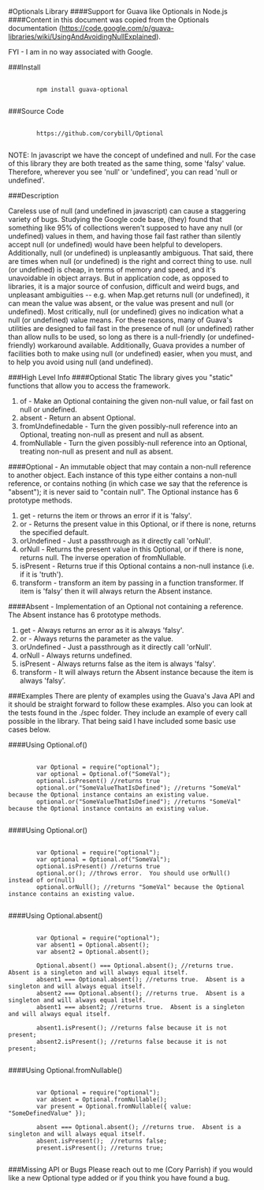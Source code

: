 #Optionals Library
####Support for Guava like Optionals in Node.js
####Content in this document was copied from the Optionals documentation (https://code.google.com/p/guava-libraries/wiki/UsingAndAvoidingNullExplained).
<p>FYI - I am in no way associated with Google.</p>

###Install
<pre>
    <code>
        npm install guava-optional
   </code>
</pre>

###Source Code
<pre>
    <code>
        https://github.com/corybill/Optional
   </code>
</pre>

<p>NOTE: In javascript we have the concept of undefined and null.  For the case of this library they are both treated as the same thing, some 'falsy' value.
    Therefore, wherever you see 'null' or 'undefined', you can read 'null or undefined'.</p>

###Description
<p>Careless use of null (and undefined in javascript) can cause a staggering variety of bugs. Studying the Google code base, (they) found that something like 95% of
  collections weren't supposed to have any null (or undefined) values in them, and having those fail fast rather than silently accept null (or undefined) would have been
  helpful to developers.  Additionally, null (or undefined) is unpleasantly ambiguous.  That said, there are times when null (or undefined) is the right and correct
  thing to use. null (or undefined) is cheap, in terms of memory and speed, and it's unavoidable in object arrays. But in application code, as opposed to libraries,
  it is a major source of confusion, difficult and weird bugs, and unpleasant ambiguities -- e.g. when Map.get returns null (or undefined), it can mean the value was absent,
  or the value was present and null (or undefined). Most critically, null (or undefined) gives no indication what a null (or undefined) value means.  For these reasons,
  many of Guava's utilities are designed to fail fast in the presence of null (or undefined) rather than allow nulls to be used, so long as there is a null-friendly
  (or undefined-friendly) workaround available.  Additionally, Guava provides a number of facilities both to make using null (or undefined) easier, when you must,
  and to help you avoid using null (and undefined).</p>

###High Level Info
####Optional Static
The library gives you "static" functions that allow you to access the framework.
1. of - Make an Optional containing the given non-null value, or fail fast on null or undefined.
2. absent - Return an absent Optional.
3. fromUndefinedable - Turn the given possibly-null reference into an Optional, treating non-null as present and null as absent.
4. fromNullable - Turn the given possibly-null reference into an Optional, treating non-null as present and null as absent.

####Optional - An immutable object that may contain a non-null reference to another object. Each instance of this type either contains a non-null reference, or contains nothing
                   (in which case we say that the reference is "absent"); it is never said to "contain null".
The Optional instance has 6 prototype methods.
1. get - returns the item or throws an error if it is 'falsy'.
2. or - Returns the present value in this Optional, or if there is none, returns the specified default.
3. orUndefined - Just a passthrough as it directly call 'orNull'.
4. orNull - Returns the present value in this Optional, or if there is none, returns null. The inverse operation of fromNullable.
5. isPresent - Returns true if this Optional contains a non-null instance (i.e. if it is 'truth').
6. transform - transform an item by passing in a function transformer.  If item is 'falsy' then it will always return the Absent instance.

####Absent - Implementation of an Optional not containing a reference.
The Absent instance has 6 prototype methods.
1. get - Always returns an error as it is always 'falsy'.
2. or - Always returns the parameter as the value.
3. orUndefined - Just a passthrough as it directly call 'orNull'.
4. orNull - Always returns undefined.
5. isPresent - Always returns false as the item is always 'falsy'.
6. transform -  It will always return the Absent instance because the item is always 'falsy'.

###Examples
There are plenty of examples using the Guava's Java API and it should be straight forward to follow these examples.  Also you can look at the tests found in the ./spec folder.
They include an example of every call possible in the library.  That being said I have included some basic use cases below.

####Using Optional.of()
<pre>
    <code>
        var Optional = require("optional");
        var optional = Optional.of("SomeVal");
        optional.isPresent() //returns true
        optional.or("SomeValueThatIsDefined"); //returns "SomeVal" because the Optional instance contains an existing value.
        optional.or("SomeValueThatIsDefined"); //returns "SomeVal" because the Optional instance contains an existing value.
   </code>
</pre>

####Using Optional.or()
<pre>
    <code>
        var Optional = require("optional");
        var optional = Optional.of("SomeVal");
        optional.isPresent() //returns true
        optional.or(); //throws error.  You should use orNull() instead of or(null)
        optional.orNull(); //returns "SomeVal" because the Optional instance contains an existing value.
   </code>
</pre>

####Using Optional.absent()
<pre>
    <code>
        var Optional = require("optional");
        var absent1 = Optional.absent();
        var absent2 = Optional.absent();

        Optional.absent() === Optional.absent(); //returns true.  Absent is a singleton and will always equal itself.
        absent1 === Optional.absent(); //returns true.  Absent is a singleton and will always equal itself.
        absent2 === Optional.absent(); //returns true.  Absent is a singleton and will always equal itself.
        absent1 === absent2; //returns true.  Absent is a singleton and will always equal itself.

        absent1.isPresent(); //returns false because it is not present;
        absent2.isPresent(); //returns false because it is not present;
   </code>
</pre>

####Using Optional.fromNullable()
<pre>
    <code>
        var Optional = require("optional");
        var absent = Optional.fromNullable();
        var present = Optional.fromNullable({ value: "SomeDefinedValue" });

        absent === Optional.absent(); //returns true.  Absent is a singleton and will always equal itself.
        absent.isPresent();  //returns false;
        present.isPresent(); //returns true;
   </code>
</pre>

###Missing API or Bugs
Please reach out to me (Cory Parrish) if you would like a new Optional type added or if you think you have found a bug.
